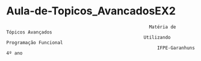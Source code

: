 # Aula-de-Topicos_AvancadosEX2
                                                         Matéria de Tópicos Avançados 
                                                       Utilizando Programação Funcional
                                                            IFPE-Garanhuns 4º ano
